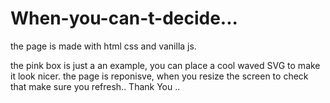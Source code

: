 # When-you-can-t-decide...

the page is made with html css and vanilla js.

the pink box is just a an example, you can place a cool waved SVG to make it look nicer.
the page is reponisve, when you resize the screen to check that make sure you refresh..
Thank You ..
